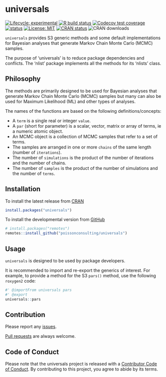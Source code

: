 
<!-- README.md is generated from README.Rmd. Please edit that file -->

# universals

<!-- badges: start -->

[![Lifecycle:
experimental](https://img.shields.io/badge/lifecycle-experimental-orange.svg)](https://www.tidyverse.org/lifecycle/#experimental)
[![R build
status](https://github.com/poissonconsulting/universals/workflows/R-CMD-check/badge.svg)](https://github.com/poissonconsulting/universals/actions)
[![Codecov test
coverage](https://codecov.io/gh/poissonconsulting/universals/branch/master/graph/badge.svg)](https://codecov.io/gh/poissonconsulting/universals?branch=master)
[![status](https://tinyverse.netlify.com/badge/universals)](https://CRAN.R-project.org/package=universals)
[![License:
MIT](https://img.shields.io/badge/License-MIT-green.svg)](https://opensource.org/licenses/MIT)
[![CRAN
status](https://www.r-pkg.org/badges/version/universals)](https://cran.r-project.org/package=universals)
![CRAN downloads](https://cranlogs.r-pkg.org/badges/universals)
<!-- badges: end -->

`universals` provides S3 generic methods and some default
implementations for Bayesian analyses that generate Markov Chain Monte
Carlo (MCMC) samples.

The purpose of ‘universals’ is to reduce package dependencies and
conflicts. The ‘nlist’ package implements all the methods for its
‘nlists’ class.

## Philosophy

The methods are primarily designed to be used for Bayesian analyses that
generate Markov Chain Monte Carlo (MCMC) samples but many can also be
used for Maximum Likelihood (ML) and other types of analyses.

The names of the functions are based on the following
definitions/concepts:

  - A `term` is a single real or integer `value`.
  - A `par` (short for parameter) is a scalar, vector, matrix or array
    of terms, ie a numeric atomic object.
  - An MCMC object is a collection of MCMC samples that refer to a set
    of terms.
  - The samples are arranged in one or more `chains` of the same length
    (number of `iterations`).
  - The number of `simulations` is the product of the number of
    iterations and the number of chains.
  - The number of `samples` is the product of the number of simulations
    and the number of `terms`.

## Installation

To install the latest release from [CRAN](https://cran.r-project.org)

``` r
install.packages("universals")
```

To install the developmental version from
[GitHub](https://github.com/poissonconsulting/universals)

``` r
# install.packages("remotes")
remotes::install_github("poissonconsulting/universals")
```

## Usage

`universals` is designed to be used by package developers.

It is recommended to import and re-export the generics of interest. For
example, to provide a method for the S3 `pars()` method, use the
following `roxygen2` code:

``` r
#' @importFrom universals pars
#' @export
universals::pars
```

## Contribution

Please report any
[issues](https://github.com/poissonconsulting/universals/issues).

[Pull requests](https://github.com/poissonconsulting/universals/pulls)
are always welcome.

## Code of Conduct

Please note that the universals project is released with a [Contributor
Code of
Conduct](https://contributor-covenant.org/version/2/0/CODE_OF_CONDUCT.html).
By contributing to this project, you agree to abide by its terms.
